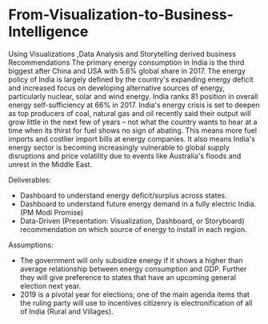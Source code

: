 # From-Visualization-to-Business-Intelligence
Using Visualizations ,Data Analysis and Storytelling derived  business Recommendations
The primary energy consumption in India is the third biggest after China and USA with 5.6% global share in 2017. The energy policy of India is largely defined by the country's expanding energy deficit and increased focus on developing alternative sources of energy, particularly nuclear, solar and wind energy. India ranks 81 position in overall energy self-sufficiency at 66% in 2017.
India's energy crisis is set to deepen as top producers of coal, natural gas and oil recently said their output will grow little in the next few of years – not what the country wants to hear at a time when its thirst for fuel shows no sign of abating. This means more fuel imports and costlier import bills at energy companies. It also means India's energy sector is becoming increasingly vulnerable to global supply disruptions and price volatility due to events like Australia's floods and unrest in the Middle East.

Deliverables:
-	Dashboard to understand energy deficit/surplus across states.
-	Dashboard to understand future energy demand in a fully electric India. (PM Modi Promise)
-	Data-Driven (Presentation: Visualization, Dashboard, or Storyboard) recommendation on which source of energy to install in each region.

Assumptions:
-	The government will only subsidize energy if it shows a higher than average relationship between energy consumption and GDP. Further they will give preference to states that have an upcoming general election next year.
-	2019 is a pivotal year for elections; one of the main agenda items that the ruling party will use to incentives citizenry is electronification of all of India (Rural and Villages).
